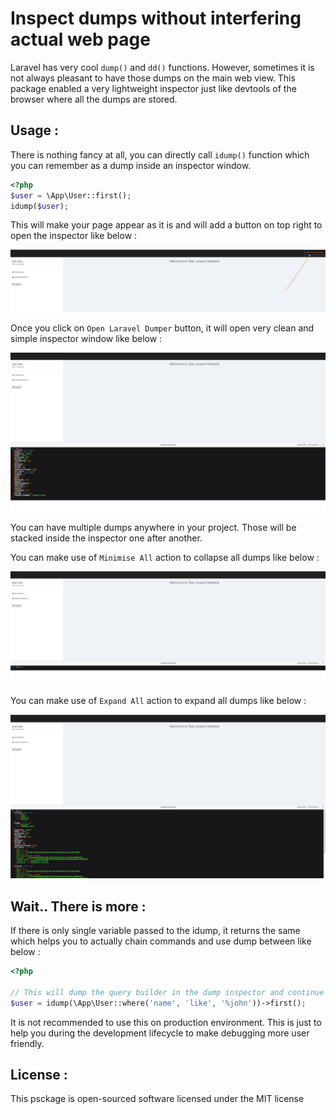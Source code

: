 # Inspect dumps without interfering actual web page

Laravel has very cool `dump()` and `dd()` functions. However, sometimes it is not always pleasant to have those dumps on the main web view. This package enabled a very lightweight inspector just like devtools of the browser where all the dumps are stored.

## Usage : 

There is nothing fancy at all, you can directly call `idump()` function which you can remember as a dump inside an inspector window.

~~~php
<?php
$user = \App\User::first();
idump($user);
~~~

This will make your page appear as it is and will add a button on top right to open the inspector like below : 

<p align="center">
    <img alt="Closed Laravel Dumper" src="images/Closed.png">
</p>

Once you click on `Open Laravel Dumper` button, it will open very clean and simple inspector window like below : 

<p align="center">
    <img alt="Closed Laravel Dumper" src="images/Opened.png">
</p>

You can have multiple dumps anywhere in your project. Those will be stacked inside the inspector one after another.

You can make use of `Minimise All` action to collapse all dumps like below :

<p align="center">
    <img alt="Closed Laravel Dumper" src="images/Minimised.png">
</p>

You can make use of `Expand All` action to expand all dumps like below :

<p align="center">
    <img alt="Closed Laravel Dumper" src="images/Expanded.png">
</p>

## Wait.. There is more :

If there is only single variable passed to the idump, it returns the same which helps you to actually chain commands and use dump between like below : 

~~~php
<?php 

// This will dump the query builder in the dump inspector and continue the first operation
$user = idump(\App\User::where('name', 'like', '%john'))->first();
~~~

It is not recommended to use this on production environment. This is just to help you during the development lifecycle to make debugging more user friendly.
## License : 

This psckage is open-sourced software licensed under the MIT license